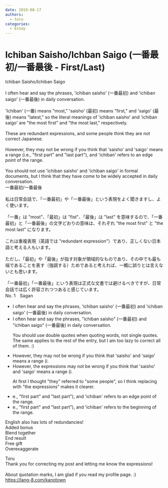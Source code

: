 ```yaml
---
date: 2019-08-17
authors:
  - toru
categories:
  - Essay
---
```


<h1 id="subject_show">Ichiban Saisho/Ichban Saigo (一番最初/一番最後 - First/Last)</h1>
<div class="date" hidden>Aug 17, 2019 21:45</div>
<div id="post"><div id="body_show_ori">
Ichiban Saisho/Ichiban Saigo<br/><br/>I often hear and say the phrases, 'ichiban saisho' (一番最初) and 'ichiban saigo' (一番最後) in daily conversation.<br/><br/>'Ichiban' (一番) means "most," 'saisho' (最初) means "first," and 'saigo' (最後) means "latest," so the literal meanings of 'ichiban saisho' and 'ichiban saigo' are "the most first" and "the most last," respectively.<br/><br/>These are redundant expressions, and some people think they are not correct Japanese.<br/><br/>However, they may not be wrong if you think that 'saisho' and 'saigo' means a range (i.e., "first part" and "last part"), and 'ichiban' refers to an edge point of the range.<br/><br/>You should not use 'ichiban saisho' and 'ichiban saigo' in formal documents, but I think that they have come to be widely accepted in daily conversation.
</div></div>

<!-- more -->

<div id="post_ja"><div id="body_show_mo">
一番最初/一番最後<br/><br/>私は日常会話で、「一番最初」や「一番最後」という表現をよく聞きますし、よく使います。<br/><br/>「一番」は "most"、「最初」は "fist"、「最後」は "last" を意味するので、「一番最初」と「一番最後」の文字どおりの意味は、それぞれ "the most first" と "the most last" になります。<br/><br/>これは重複表現（英語では "redundant expression"）であり、正しくない日本語と考える人もいます。<br/><br/>ただし、「最初」や「最後」が指す対象が領域的なものであり、その中でも最も端であることを表す（強調する）ためであると考えれば、一概に誤りとは言えないとも思います。<br/><br/>「一番最初」「一番最後」という表現は正式な文書では避けるべきですが、日常会話では広く許容されつつあると感じています。
</div></div>
<div id="block"><div class="first_name"> No. 1　<span class="just_name">Sagan</span></div><div id="block2">
<ul class="correction_field">
<li class="incorrect">I often hear and say the phrases, 'ichiban saisho' (一番最初) and 'ichiban saigo' (一番最後) in daily conversation.</li>
<li class="corrected correct">
I often hear and say the phrases<span class="f_red"><span class="sline">,</span></span> <span class="f_blue">"</span>ichiban saisho<span class="f_blue">"</span> (一番最初) and <span class="f_blue">"</span>ichiban saigo<span class="f_blue">"</span> (一番最後) in daily conversation.
<p class="correction_comment">You should use double quotes when quoting words, not single quotes.<br/>The same applies to the rest of the entry, but I am too lazy to correct all of them. :)</p>
</li>
</ul>
<ul class="correction_field">
<li class="incorrect">However, they may not be wrong if you think that 'saisho' and 'saigo' means a range (i.</li>
<li class="corrected correct">
However, <span class="f_blue">the expressions</span> may not be wrong if you think that 'saisho' and 'saigo' means a range (i.
<p class="correction_comment">At first I thought "they" referred to "some people", so I think replacing with "the expressions" makes it clearer.</p>
</li>
</ul>
<ul class="correction_field">
<li class="incorrect">e., "first part" and "last part"), and 'ichiban' refers to an edge point of the range.</li>
<li class="corrected correct">
e., "first part" and "last part"), and 'ichiban' refers to <span class="f_blue">the beginning</span> of the range.
</li>
</ul>
<p class="comment_small">
 English also has lots of redundancies!
 <br/>
 Added bonus
 <br/>
 Blend together
 <br/>
 End result
 <br/>
 Free gift
 <br/>
 Overexaggerate
</p>

</div><div class="name"><span class="just_name">Toru</span><br>
Thank you for correcting my post and letting me know the expressions!<br/><br/>About quotation marks, I am glad if you read my profile page. :)<br/><a href="https://lang-8.com/kanotown" target="_blank">https://lang-8.com/kanotown</a>
</div>
</div>
